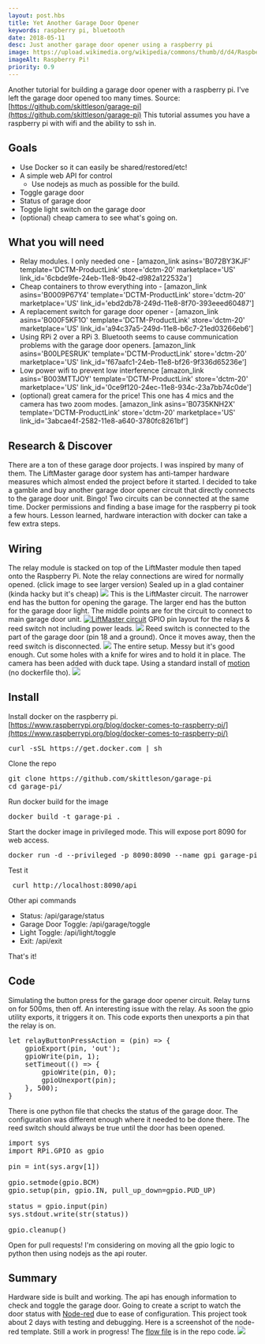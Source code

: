 ```yaml
---
layout: post.hbs
title: Yet Another Garage Door Opener
keywords: raspberry pi, bluetooth
date: 2018-05-11
desc: Just another garage door opener using a raspberry pi
image: https://upload.wikimedia.org/wikipedia/commons/thumb/d/d4/Raspberry-Pi-2-Bare-BR.jpg/330px-Raspberry-Pi-2-Bare-BR.jpg
imageAlt: Raspberry Pi!
priority: 0.9
---
```


Another tutorial for building a garage door opener with a raspberry pi. I've left the garage door opened too many times. Source: [https://github.com/skittleson/garage-pi](https://github.com/skittleson/garage-pi) This tutorial assumes you have a raspberry pi with wifi and the ability to ssh in.

## Goals

*   Use Docker so it can easily be shared/restored/etc!
*   A simple web API for control
    *   Use nodejs as much as possible for the build.
*   Toggle garage door
*   Status of garage door
*   Toggle light switch on the garage door
*   (optional) cheap camera to see what's going on.

## What you will need

*   Relay modules. I only needed one - [amazon_link asins='B072BY3KJF' template='DCTM-ProductLink' store='dctm-20' marketplace='US' link_id='6cbde9fe-24eb-11e8-9b42-d982a122532a']
*   Cheap containers to throw everything into - [amazon_link asins='B0009P67Y4' template='DCTM-ProductLink' store='dctm-20' marketplace='US' link_id='ebd2db78-249d-11e8-8f70-393eeed60487']
*   A replacement switch for garage door opener - [amazon_link asins='B000F5KF1O' template='DCTM-ProductLink' store='dctm-20' marketplace='US' link_id='a94c37a5-249d-11e8-b6c7-21ed03266eb6']
*   Using RPi 2 over a RPi 3\. Bluetooth seems to cause communication problems with the garage door openers. [amazon_link asins='B00LPESRUK' template='DCTM-ProductLink' store='dctm-20' marketplace='US' link_id='f67aafc1-24eb-11e8-bf26-9f336d65236e']
*   Low power wifi to prevent low interference [amazon_link asins='B003MTTJOY' template='DCTM-ProductLink' store='dctm-20' marketplace='US' link_id='0ce9f120-24ec-11e8-934c-23a7bb74c0de']
*   (optional) great camera for the price! This one has 4 mics and the camera has two zoom modes. [amazon_link asins='B0735KNH2X' template='DCTM-ProductLink' store='dctm-20' marketplace='US' link_id='3abcae4f-2582-11e8-a640-3780fc8261bf']

## Research & Discover

There are a ton of these garage door projects. I was inspired by many of them. The LiftMaster garage door system has anti-tamper hardware measures which almost ended the project before it started. I decided to take a gamble and buy another garage door opener circuit that directly connects to the garage door unit. Bingo! Two circuits can be connected at the same time. Docker permissions and finding a base image for the raspberry pi took a few hours. Lesson learned, hardware interaction with docker can take a few extra steps.

## Wiring

The relay module is stacked on top of the LiftMaster module then taped onto the Raspberry Pi. Note the relay connections are wired for normally opened. (click image to see larger version) Sealed up in a glad container (kinda hacky but it's cheap) [![](https://docodethatmatters.com/wp-content/uploads/2018/03/20180310_203216-e1520744997650-576x1024.jpg)](https://docodethatmatters.com/wp-content/uploads/2018/03/20180310_203216-e1520744997650.jpg) This is the LiftMaster circuit. The narrower end has the button for opening the garage. The larger end has the button for the garage door light. The middle points are for the circuit to connect to main garage door unit. [![LiftMaster circuit](https://docodethatmatters.com/wp-content/uploads/2018/03/20180225_135400-300x169.jpg)](https://docodethatmatters.com/wp-content/uploads/2018/03/20180225_135400.jpg) GPIO pin layout for the relays & reed switch not including power leads. ![](https://docodethatmatters.com/wp-content/uploads/2018/03/raspberry-pi-2-b-plus-gpio.png) Reed switch is connected to the part of the garage door (pin 18 and a ground). Once it moves away, then the reed switch is disconnected. ![](https://docodethatmatters.com/wp-content/uploads/2018/03/20180310_203724-e1520796040493-169x300.jpg) The entire setup. Messy but it's good enough. Cut some holes with a knife for wires and to hold it in place. The camera has been added with duck tape. Using a standard install of [motion](https://motion-project.github.io/motion_build.html) (no dockerfile tho). [![](https://docodethatmatters.com/wp-content/uploads/2018/03/20180310_203637-1-e1520796191804-576x1024.jpg)](https://docodethatmatters.com/wp-content/uploads/2018/03/20180310_203637-1.jpg)

## Install

Install docker on the raspberry pi. [https://www.raspberrypi.org/blog/docker-comes-to-raspberry-pi/](https://www.raspberrypi.org/blog/docker-comes-to-raspberry-pi/)

<pre class="lang:default decode:true">curl -sSL https://get.docker.com | sh</pre>

Clone the repo

<pre class="lang:default decode:true">git clone https://github.com/skittleson/garage-pi
cd garage-pi/</pre>

Run docker build for the image

<pre class="lang:default decode:true">docker build -t garage-pi .</pre>

Start the docker image in privileged mode. This will expose port 8090 for web access.

<pre class="lang:default decode:true">docker run -d --privileged -p 8090:8090 --name gpi garage-pi</pre>

Test it

<pre class="lang:default decode:true"> curl http://localhost:8090/api</pre>

Other api commands

*   Status: /api/garage/status
*   Garage Door Toggle: /api/garage/toggle
*   Light Toggle: /api/light/toggle
*   Exit: /api/exit

That's it!

## Code

Simulating the button press for the garage door opener circuit. Relay turns on for 500ms, then off. An interesting issue with the relay. As soon the gpio utility exports, it triggers it on. This code exports then unexports a pin that the relay is on.

<pre class="lang:js decode:true">let relayButtonPressAction = (pin) => {
    gpioExport(pin, 'out');
    gpioWrite(pin, 1);
    setTimeout(() => {
        gpioWrite(pin, 0);
        gpioUnexport(pin);
    }, 500);
}</pre>

There is one python file that checks the status of the garage door. The configuration was different enough where it needed to be done there. The reed switch should always be true until the door has been opened.

<pre class="lang:python decode:true">import sys
import RPi.GPIO as gpio

pin = int(sys.argv[1])

gpio.setmode(gpio.BCM)
gpio.setup(pin, gpio.IN, pull_up_down=gpio.PUD_UP)

status = gpio.input(pin)
sys.stdout.write(str(status))

gpio.cleanup()</pre>

Open for pull requests! I'm considering on moving all the gpio logic to python then using nodejs as the api router.

## Summary

Hardware side is built and working. The api has enough information to check and toggle the garage door. Going to create a script to watch the door status with [Node-red](https://nodered.org/) due to ease of configuration. This project took about 2 days with testing and debugging. Here is a screenshot of the node-red template. Still a work in progress! The [flow file](https://github.com/skittleson/garage-pi/blob/master/garage-pi-node-red-flow.json) is in the repo code. [![](https://docodethatmatters.com/wp-content/uploads/2018/03/node-red-template-2-253x300.png)](https://docodethatmatters.com/wp-content/uploads/2018/03/node-red-template-2.png)